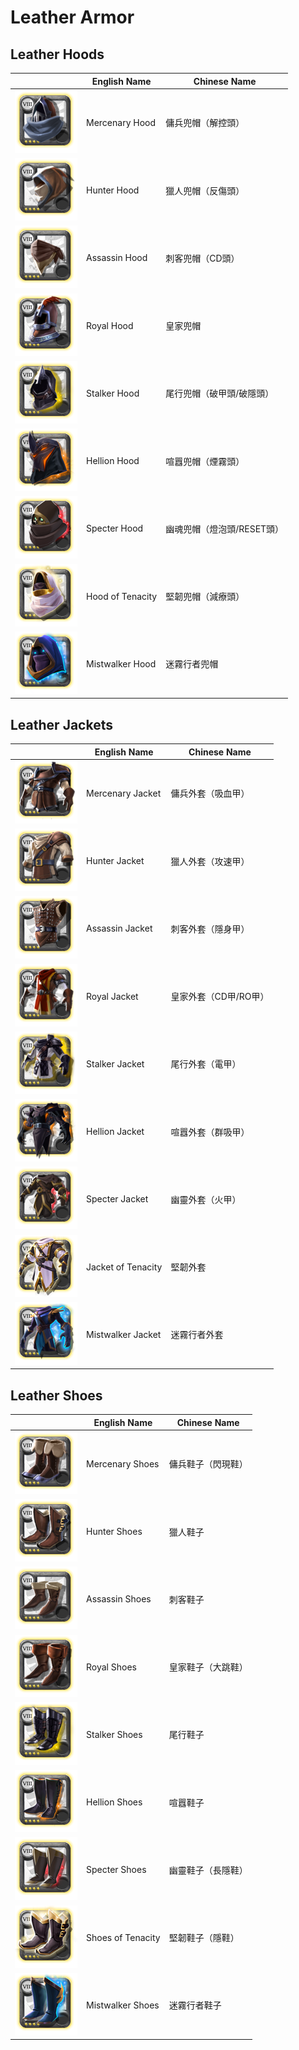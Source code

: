 # Leather Armor

## Leather Hoods

|| English Name | Chinese Name |
|---|---|---|
| ![](../img/ava/T8_HEAD_LEATHER_SET1@4) | Mercenary Hood | 傭兵兜帽（解控頭） |
| ![](../img/ava/T8_HEAD_LEATHER_SET2@4) | Hunter Hood | 獵人兜帽（反傷頭） |
| ![](../img/ava/T8_HEAD_LEATHER_SET3@4) | Assassin Hood | 刺客兜帽（CD頭） |
| ![](../img/ava/T8_HEAD_LEATHER_ROYAL@4) | Royal Hood | 皇家兜帽 |
| ![](../img/ava/T8_HEAD_LEATHER_MORGANA@4) | Stalker Hood | 尾行兜帽（破甲頭/破隱頭） |
| ![](../img/ava/T8_HEAD_LEATHER_HELL@4) | Hellion Hood | 喧囂兜帽（煙霧頭） |
| ![](../img/ava/T8_HEAD_LEATHER_UNDEAD@4) | Specter Hood | 幽魂兜帽（燈泡頭/RESET頭） |
| ![](../img/ava/T8_HEAD_LEATHER_AVALON@4) | Hood of Tenacity | 堅韌兜帽（減療頭） |
| ![](../img/ava/T8_HEAD_LEATHER_FEY@4) | Mistwalker Hood | 迷霧行者兜帽 |

## Leather Jackets

|| English Name | Chinese Name |
|---|---|---|
| ![](../img/ava/T8_ARMOR_LEATHER_SET1@4) | Mercenary Jacket | 傭兵外套（吸血甲） |
| ![](../img/ava/T8_ARMOR_LEATHER_SET2@4) | Hunter Jacket | 獵人外套（攻速甲） |
| ![](../img/ava/T8_ARMOR_LEATHER_SET3@4) | Assassin Jacket | 刺客外套（隱身甲） |
| ![](../img/ava/T8_ARMOR_LEATHER_ROYAL@4) | Royal Jacket | 皇家外套（CD甲/RO甲） |
| ![](../img/ava/T8_ARMOR_LEATHER_MORGANA@4) | Stalker Jacket | 尾行外套（電甲） |
| ![](../img/ava/T8_ARMOR_LEATHER_HELL@4) | Hellion Jacket | 喧囂外套（群吸甲） |
| ![](../img/ava/T8_ARMOR_LEATHER_UNDEAD@4) | Specter Jacket | 幽靈外套（火甲） |
| ![](../img/ava/T8_ARMOR_LEATHER_AVALON@4) | Jacket of Tenacity | 堅韌外套 |
| ![](../img/ava/T8_ARMOR_LEATHER_FEY@4) | Mistwalker Jacket | 迷霧行者外套 |

## Leather Shoes

|| English Name | Chinese Name |
|---|---|---|
| ![](../img/ava/T8_SHOES_LEATHER_SET1@4) | Mercenary Shoes | 傭兵鞋子（閃現鞋） |
| ![](../img/ava/T8_SHOES_LEATHER_SET2@4) | Hunter Shoes | 獵人鞋子 |
| ![](../img/ava/T8_SHOES_LEATHER_SET3@4) | Assassin Shoes | 刺客鞋子 |
| ![](../img/ava/T8_SHOES_LEATHER_ROYAL@4) | Royal Shoes | 皇家鞋子（大跳鞋） |
| ![](../img/ava/T8_SHOES_LEATHER_MORGANA@4) | Stalker Shoes | 尾行鞋子 |
| ![](../img/ava/T8_SHOES_LEATHER_HELL@4) | Hellion Shoes | 喧囂鞋子 |
| ![](../img/ava/T8_SHOES_LEATHER_UNDEAD@4) | Specter Shoes | 幽靈鞋子（長隱鞋） |
| ![](../img/ava/T8_SHOES_LEATHER_AVALON@4) | Shoes of Tenacity | 堅韌鞋子（隱鞋） |
| ![](../img/ava/T8_SHOES_LEATHER_FEY@4) | Mistwalker Shoes | 迷霧行者鞋子 |